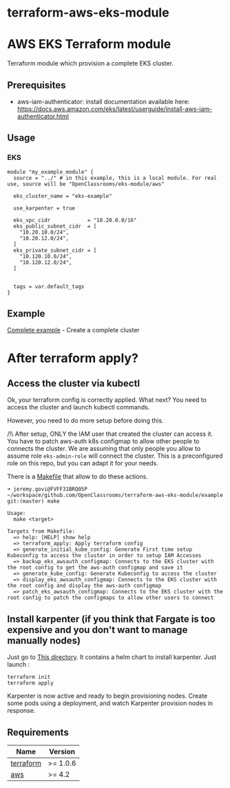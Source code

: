 # terraform-aws-eks-module
# AWS EKS Terraform module

Terraform module which provision a complete EKS cluster.

## Prerequisites
- aws-iam-authenticator: install documentation available here: https://docs.aws.amazon.com/eks/latest/userguide/install-aws-iam-authenticator.html

## Usage

### EKS

```hcl
module "my_example_module" {
  source = "../" # in this example, this is a local module. For real use, source will be "OpenClassrooms/eks-module/aws"

  eks_cluster_name = "eks-example"

  use_karpenter = true

  eks_vpc_cidr            = "10.20.0.0/16"
  eks_public_subnet_cidr  = [
    "10.20.10.0/24",
    "10.20.12.0/24",
  ]
  eks_private_subnet_cidr = [
    "10.120.10.0/24",
    "10.120.12.0/24",
  ]


  tags = var.default_tags
}

```

## Example

[Complete example](https://github.com/OpenClassrooms/terraform-aws-eks-module/blob/master/example/eks/main.tf) - Create a complete cluster


# After terraform apply?

## Access the cluster via kubectl

Ok, your terraform config is correctly applied. What next? You need to access the cluster and launch kubectl commands.

However, you need to do more setup before doing this.

/!\ After setup, ONLY the IAM user that created the cluster can access it. You have to patch aws-auth k8s configmap to allow other people to connects the cluster. We are assuming that only people you allow to assume role `eks-admin-role` will connect the cluster. This is a preconfigured role on this repo, but you can adapt it for your needs.

There is a [Makefile](https://github.com/OpenClassrooms/terraform-aws-eks-module/blob/master/example/Makefile) that allow to do these actions.

```
➜ jeremy.govi@FVFF31BRQ05P  ~/workspace/github.com/OpenClassrooms/terraform-aws-eks-module/example git:(master) make

Usage:
  make <target>

Targets from Makefile:
  => help: [HELP] show help
  => terraform_apply: Apply terraform config
  => generate_initial_kube_config: Generate First time setup Kubeconfig to access the cluster in order to setup IAM Accesses
  => backup_eks_awsauth_configmap: Connects to the EKS cluster with the root config to get the aws-auth configmap and save it
  => generate_kube_config: Generate Kubeconfig to access the cluster
  => display_eks_awsauth_configmap: Connects to the EKS cluster with the root config and display the aws-auth configmap
  => patch_eks_awsauth_configmap: Connects to the EKS cluster with the root config to patch the configmaps to allow other users to connect
```


## Install karpenter (if you think that Fargate is too expensive and you don't want to manage manually nodes)

Just go to [This directory](https://github.com/OpenClassrooms/terraform-aws-eks-module/blob/master/example/karpenter). It contains a helm chart to install karpenter. Just launch :

```
terraform init
terraform apply
```
Karpenter is now active and ready to begin provisioning nodes. Create some pods using a deployment, and watch Karpenter provision nodes in response.


## Requirements

| Name | Version |
|------|---------|
| <a name="requirement_terraform"></a> [terraform](#requirement\_terraform) | >= 1.0.6 |
| <a name="requirement_aws"></a> [aws](#requirement\_aws) | >= 4.2 |

